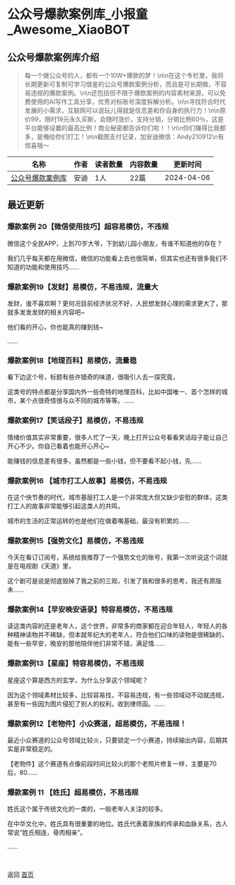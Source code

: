 # 公众号爆款案例库_小报童_Awesome_XiaoBOT

## 公众号爆款案例库介绍
> 每一个做公众号的人，都有一个10W+爆款的梦！\n\n在这个专栏里，我将长期更新可复制可学习借鉴的公众号爆款案例分析，而且是可长期做，不容易违规的爆款案例。\n\n还包括但不限于爆款案例的内容素材来源，可以免费使用的AI写作工具分享，优秀对标账号深度拆解分析。\n\n寻找符合时代发展的小需求，互联网可以说玩儿得就是信息差和你自身的执行力！\n\n原价99，限时19元永久买断，会随时涨价，支持分销，分销比例60％，这是平台能够设置的最高比例！商业秘密都告诉你们啦！！\n\n你们赚得比我都多，是俺给你们打工！\n\n截图支付记录，加安迪微信：Andy210912\n有惊喜哦～  
  


|名称|作者|读者数量|内容数量|更新时间|
|---|---|---|---|---|
|[公众号爆款案例库](https://xiaobot.net/p/20221214?refer=0b133df9-27dc-423b-8101-639049001c13)|安迪|1人|22篇|2024-04-06|

## 最近更新
### 爆款案例 20【微信使用技巧】超容易模仿，不违规

微信这个全民APP，上到70岁大爷，下到幼儿园小朋友，有谁不知道他的存在？

我们几乎每天都在用微信，微信的功能看上去也很简单，但其实也还有很多我们不知道的功能和使用技巧......

### 爆款案例19【发财】易模仿，不易违规，流量大

发财，谁不喜欢啊？更何况目前经济状况不好，人民想发财心理的需求更大了，那就多发发发财的相关内容吧~

他们看的开心，你也能真的赚到钱~

......

### 爆款案例18【地理百科】易模仿，流量稳

看下边这个号，标题有些许猎奇的味道，很吸引人去一探究竟，

这类号的特点都是分享国内外一些奇特的地理百科，比如中国唯一、首个怎样的城市，某个点很奇怪很与众不同的城市等等。......

### 爆款案例17【笑话段子】易模仿，不易违规

情绪价值其实非常重要，很多人忙了一天，晚上打开公众号看看笑话段子能让自己开心不少。你自己看着也能开心开心~

能赚钱的信息差有很多，虽然都是一些小钱，但不要看不起小钱，先......

### 爆款案例16 【城市打工人故事】易模仿，不易违规

在这个快节奏的时代，城市基层打工人是一个非常庞大但又缺少安慰的群体，这类打工人的故事非常能够引起这类人的共鸣，

城市的生活的正常运转的也是他们在做着嘴基础，最没有积累的......

### 爆款案例15【强势文化】易模仿，不易违规

今天在看订订阅号，系统给我推荐了一个强势文化的账号，我第一次听说这个词就是在电视剧《天道》里，

这个剧可是说是彻底毁掉了我之前的三观，引发了我和很多的思考，我还有原版未......

### 爆款案例14【早安晚安语录】特容易模仿，不易违规

​读这类内容的还是老年人，这个世界，非常多的商家都在迎合年轻人，年轻人的各种精神读物并不稀缺，但本就年纪大的老年人，符合他们口味的读物是很稀缺的，能有一些早安，晚安的那他陪伴他们非常不错，满足情......

### 爆款案例13【星座】特容易模仿，不易违规

星座这个算是西方的玄学，为什么分享这个领域呢？

因为这个领域素材比较多，比较容易找，不容易违规，有一些领域动不动就违规，甚至有一些因为图片侵犯了别人的权利，收到律师函。......

### 爆款案例12【老物件】小众赛道，超易模仿，不易违规！

最近小众赛道的公众号领域比较火，只要锁定一个小赛道，持续输出内容，后期其实是非常稳定的。

【老物件】这个赛道有点像前段时间比较火的那个老照片修复一样，主要是70后，80......

### 爆款案例 11 【姓氏】超易模仿，不易违规

姓氏这个属于传统文化的一类的，一般老年人关注的较多。

在中华文化中，姓氏具有很重要的地位。姓氏代表着家族的传承和血脉关系，古人常说“姓氏相连，骨肉相亲”。

......


<a href="https://github.com/Reno9527/awesome-xiaobot" style="color: white; text-decoration: none;">awesome-xiaobot</a>

返回 [首页](../README.md)
